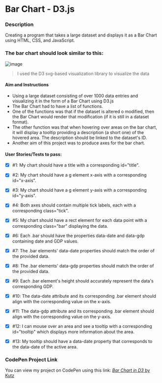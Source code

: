 # Bar Chart - D3.js

### Description
Creating a program that takes a large dataset and displays it as a Bar Chart using HTML, CSS, and JavaScript.

### The bar chart should look similar to this:
![image](https://shots.codepen.io/username/pen/GrZVaM-800.jpg?version=1632988410)

> I used the D3 svg-based visualization library to visualize the data


#### Aim and Instructions
* Using a large dataset consisting of over 1000 data entries and visualizing it in the form of a Bar Chart using D3.js
* The Bar Chart had to have a list of functions.
* One of the functions was that if the dataset is altered o modified, then the Bar Chart would render that modification (if it is still in a dataset format).
* The other function was that when hovering over areas on the bar chart, it will display  a tooltip providing a description (a short one) of the hovered area. The description should be linked to the dataset's ID.
* Another aim of this project was to produce axes for the bar chart.

#### User Stories/Tests to pass:

- [x] #1: My chart should have a title with a corresponding id="title".

- [x] #2: My chart should have a g element x-axis with a corresponding id="x-axis".

- [x] #3: My chart should have a g element y-axis with a corresponding id="y-axis".

- [x] #4: Both axes should contain multiple tick labels, each with a corresponding class="tick".

- [x] #5: My chart should have a rect element for each data point with a corresponding class="bar" displaying the data.

- [x] #6: Each .bar should have the properties data-date and data-gdp containing date and GDP values.

- [x] #7: The .bar elements' data-date properties should match the order of the provided data.

- [x] #8: The .bar elements' data-gdp properties should match the order of the provided data.

- [x] #9: Each .bar element's height should accurately represent the data's corresponding GDP.

- [x] #10: The data-date attribute and its corresponding .bar element should align with the corresponding value on the x-axis.

- [x] #11: The data-gdp attribute and its corresponding .bar element should align with the corresponding value on the y-axis.

- [x] #12: I can mouse over an area and see a tooltip with a corresponding id="tooltip" which displays more information about the area.

- [x] #13: My tooltip should have a data-date property that corresponds to the data-date of the active area.

### CodePen Project Link
You can view my project on CodePen using this link:
[*Bar Chart in D3* by Kutz](https://codepen.io/kutzz/pen/PoVbONN)

